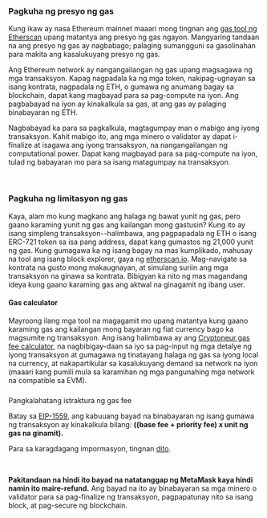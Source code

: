 ### Pagkuha ng presyo ng gas


Kung ikaw ay nasa Ethereum mainnet maaari mong tingnan ang [gas tool ng Etherscan](https://etherscan.io/gastracker) upang matantya ang presyo ng gas ngayon. Mangyaring tandaan na ang presyo ng gas ay nagbabago; palaging sumangguni sa gasolinahan para makita ang kasalukuyang presyo ng gas.


Ang Ethereum network ay nangangailangan ng gas upang magsagawa ng mga transaksyon. Kapag nagpadala ka ng mga token, nakipag-ugnayan sa isang kontrata, nagpadala ng ETH, o gumawa ng anumang bagay sa blockchain, dapat kang magbayad para sa pag-compute na iyon. Ang pagbabayad na iyon ay kinakalkula sa gas, at ang gas ay palaging binabayaran ng ETH.


Nagbabayad ka para sa pagkalkula, magtagumpay man o mabigo ang iyong transaksyon. Kahit mabigo ito, ang mga minero o validator ay dapat i-finalize at isagawa ang iyong transaksyon, na nangangailangan ng computational power. Dapat kang magbayad para sa pag-compute na iyon, tulad ng babayaran mo para sa isang matagumpay na transaksyon.


 


### Pagkuha ng limitasyon ng gas


Kaya, alam mo kung magkano ang halaga ng bawat yunit ng gas, pero gaano karaming yunit ng gas ang kailangan mong gastusin? Kung ito ay isang simpleng transaksyon--halimbawa, ang pagpapadala ng ETH o isang ERC-721 token sa isa pang address, dapat kang gumastos ng 21,000 yunit ng gas. Kung gumagawa ka ng isang bagay na mas kumplikado, mahusay na tool ang isang block explorer, gaya ng [etherscan.io](https://etherscan.io/). Mag-navigate sa kontrata na gusto mong makaugnayan, at simulang suriin ang mga transaksyon na ginawa sa kontrata. Bibigyan ka nito ng mas magandang ideya kung gaano karaming gas ang aktwal na ginagamit ng ibang user.



#### Gas calculator


Mayroong ilang mga tool na magagamit mo upang matantya kung gaano karaming gas ang kailangan mong bayaran ng fiat currency bago ka magsumite ng transaksyon. Ang isang halimbawa ay ang [Cryptoneur gas fee calculator](https://www.cryptoneur.xyz/gas-fees-calculator), na nagbibigay-daan sa iyo sa pag-input ng mga detalye ng iyong transaksyon at gumagawa ng tinatayang halaga ng gas sa iyong local na currency, at nakapartikular sa kasalukuyang demand sa network na iyon (maaari kang pumili mula sa karamihan ng mga pangunahing mga network na compatible sa EVM).



### 
Pangkalahatang istraktura ng gas fee


Batay sa [EIP-1559](https://github.com/ethereum/EIPs/blob/master/EIPS/eip-1559.md), ang kabuuang bayad na binabayaran ng isang gumawa ng transaksyon ay kinakalkula bilang: **((base fee + priority fee) x unit ng gas na ginamit).**


Para sa karagdagang impormasyon, tingnan [dito](https://support.metamask.io/hc/en-us/articles/4404600179227).


 


**Pakitandaan na hindi ito bayad na natatanggap ng MetaMask kaya hindi namin ito maire-refund.** Ang bayad na ito ay binabayaran sa mga minero o validator para sa pag-finalize ng transaksyon, pagpapatunay nito sa isang block, at pag-secure ng blockchain.

